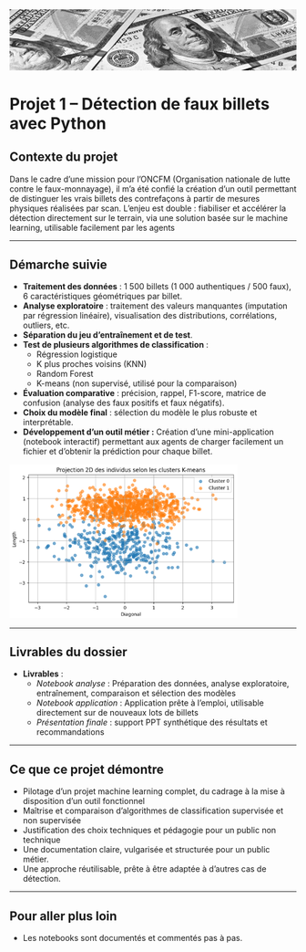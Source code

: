<img src="../Images/money.png" alt="Dashboard Profil" width="1100"/>

# Projet 1 – Détection de faux billets avec Python
## Contexte du projet

Dans le cadre d’une mission pour l’ONCFM (Organisation nationale de lutte contre le faux-monnayage), il m’a été confié la création d’un outil permettant de distinguer les vrais billets des contrefaçons à partir de mesures physiques réalisées par scan.
L’enjeu est double : fiabiliser et accélérer la détection directement sur le terrain, via une solution basée sur le machine learning, utilisable facilement par les agents

---

## Démarche suivie

- **Traitement des données** : 1 500 billets (1 000 authentiques / 500 faux), 6 caractéristiques géométriques par billet.
- **Analyse exploratoire** : traitement des valeurs manquantes (imputation par régression linéaire), visualisation des distributions, corrélations, outliers, etc.
- **Séparation du jeu d’entraînement et de test**.
- **Test de plusieurs algorithmes de classification** :
  - Régression logistique
  - K plus proches voisins (KNN)
  - Random Forest
  - K-means (non supervisé, utilisé pour la comparaison)
- **Évaluation comparative** : précision, rappel, F1-score, matrice de confusion (analyse des faux positifs et faux négatifs).
- **Choix du modèle final** : sélection du modèle le plus robuste et interprétable.
- **Développement d’un outil métier :** Création d’une mini-application (notebook interactif) permettant aux agents de charger facilement un fichier et d’obtenir la prédiction pour chaque billet.

<img src="../Images/billet.png" alt="Dashboard Profil" width="400"/>

---

## Livrables du dossier

- **Livrables** :
    - *Notebook analyse* : Préparation des données, analyse exploratoire, entraînement, comparaison et sélection des modèles
    - *Notebook application* : Application prête à l’emploi, utilisable directement sur de nouveaux lots de billets
    - *Présentation finale* : support PPT synthétique des résultats et recommandations

---

## Ce que ce projet démontre

- Pilotage d’un projet machine learning complet, du cadrage à la mise à disposition d’un outil fonctionnel
- Maîtrise et comparaison d’algorithmes de classification supervisée et non supervisée
- Justification des choix techniques et pédagogie pour un public non technique
- Une documentation claire, vulgarisée et structurée pour un public métier.
- Une approche réutilisable, prête à être adaptée à d’autres cas de détection.

---

## Pour aller plus loin

- Les notebooks sont documentés et commentés pas à pas.


